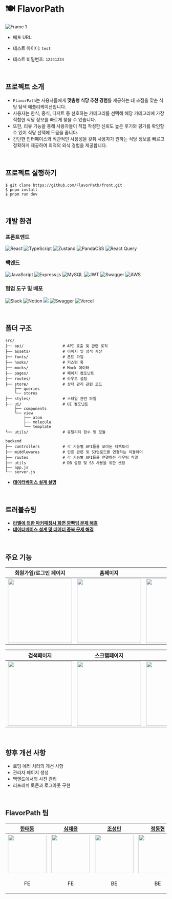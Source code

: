 # 🍽️ FlavorPath
![Frame 1](https://github.com/user-attachments/assets/1cdca922-bf25-439a-b17d-5c57dd094a6f)

- 배포 URL:

- 테스트 아이디: `test`

- 테스트 비밀번호: `12341234`

<br />

## 프로젝트 소개
- `FlavorPath`는 사용자들에게 **맞춤형 식당 추천 경험**를 제공하는 데 초점을 맞춘 식당 탐색 애플리케이션입니다.
- 사용자는 한식, 중식, 디저트 등 선호하는 카테고리를 선택해 해당 카테고리에 가장 적합한 식당 정보를 빠르게 찾을 수 있습니다.
- 또한, 리뷰 기능을 통해 사용자들이 직접 작성한 신뢰도 높은 후기와 평가를 확인할 수 있어 식당 선택에 도움을 줍니다.
- 간단한 인터페이스와 직관적인 사용성을 갖춰 사용자가 원하는 식당 정보를 빠르고 정확하게 제공하여 최적의 외식 경험을 제공합니다.

<br />

## 프로젝트 실행하기
```
$ git clone https://github.com/FlavorPath/front.git
$ pnpm install
$ pnpm run dev
```

<br />

## 개발 환경
### 프론트엔드
![React](https://img.shields.io/badge/react-%2320232a.svg?style=for-the-badge&logo=react&logoColor=%2361DAFB)
![TypeScript](https://img.shields.io/badge/typescript-%23007ACC.svg?style=for-the-badge&logo=typescript&logoColor=white)
![Zustand](https://img.shields.io/badge/zustand-%2320232a.svg?style=for-the-badge)
![PandaCSS](https://img.shields.io/badge/pandacss-%23FDE046.svg?style=for-the-badge)
![React Query](https://img.shields.io/badge/-React%20Query-FF4154?style=for-the-badge&logo=react%20query&logoColor=white)
<br />
### 백엔드
![JavaScript](https://img.shields.io/badge/javascript-%23323330.svg?style=for-the-badge&logo=javascript&logoColor=%23F7DF1E)
![Express.js](https://img.shields.io/badge/express.js-%23404d59.svg?style=for-the-badge&logo=express&logoColor=%2361DAFB)
![MySQL](https://img.shields.io/badge/mysql-4479A1.svg?style=for-the-badge&logo=mysql&logoColor=white)
![JWT](https://img.shields.io/badge/JWT-black?style=for-the-badge&logo=JSON%20web%20tokens)
![Swagger](https://img.shields.io/badge/-Swagger-%23Clojure?style=for-the-badge&logo=swagger&logoColor=white)
![AWS](https://img.shields.io/badge/AWS-%23FF9900.svg?style=for-the-badge&logo=amazon-aws&logoColor=white)
<br />
### 협업 도구 및 배포
![Slack](https://img.shields.io/badge/Slack-4A154B?style=for-the-badge&logo=slack&logoColor=white)
![Notion](https://img.shields.io/badge/Notion-%23000000.svg?style=for-the-badge&logo=notion&logoColor=white)
<img src="https://img.shields.io/badge/figma-%23F24E1E.svg?style=for-the-badge&logo=figma&logoColor=white" />
![Swagger](https://img.shields.io/badge/-Swagger-%23Clojure?style=for-the-badge&logo=swagger&logoColor=white)
![Vercel](https://img.shields.io/badge/vercel-%23000000.svg?style=for-the-badge&logo=vercel&logoColor=white)

<br />

## 폴더 구조
```
src/
├── api/                 # API 호출 및 관련 로직
├── assets/              # 이미지 및 정적 자산
├── fonts/               # 폰트 파일
├── hooks/               # 커스텀 훅
├── mocks/               # Mock 데이터
├── pages/               # 페이지 컴포넌트
├── routes/              # 라우트 설정
├── store/               # 상태 관리 관련 코드
    ├── queries
    └── stores
├── styles/              # 스타일 관련 파일
├── ui/                  # UI 컴포넌트
    ├── components
    └── view
        ├── atom
        ├── molecule
        └── template
└── utils/               # 유틸리티 함수 및 모듈
```

```
backend
├── controllers          # 각 기능별 API들을 모아둔 디렉토리
├── middlewares          # 인증 관련 및 S3업로드를 연결하는 미들웨어
├── routes               # 각 기능별 API들을 연결하는 라우팅 파일
├── utils                # DB 설정 및 S3 사용을 위한 셋팅
├── app.js
└── server.js 
```
- **[데이터베이스 설계 설명](https://clean-indigo-57d.notion.site/DB-14d382bd5b8e80f4b9a4f6bf71df047f?pvs=4)**
<br />

## 트러블슈팅
- **[라벨에 의한 마커패칭시 화면 깜빡임 문제 해결](https://graceful-dresser-be9.notion.site/Feat-prefetching-14c011daa17b80568ad5df102a471f33)** 
- **[데이터베이스 설계 및 데이터 중복 문제 해결](https://clean-indigo-57d.notion.site/14c382bd5b8e80bbbaa6ed4d6fa6f603?pvs=4)** 
  
<br />

## 주요 기능
| 회원가입/로그인 페이지 | 홈페이지 | 상세페이지 |
| -- | -- | -- |
|<img src="https://github.com/user-attachments/assets/2ffde60d-3cb9-4230-96aa-fa4c87c71df1" width="200" /> | <img src="https://github.com/user-attachments/assets/49f984da-0341-4bb5-8cae-b9828a4926b7" width="200" /> | <img src="https://github.com/user-attachments/assets/f918fb2d-3708-4d94-a235-3f6b14eba04d" width="200" /> |

| 검색페이지 | 스크랩페이지 | 마이페이지 |
| -- | -- | -- |
| <img src="https://github.com/user-attachments/assets/30ce62fc-43bf-47b0-9f5a-77370e0ae80e" width="200" /> |<img src="https://github.com/user-attachments/assets/b7281fce-b201-4056-b697-3905e6fd5151" width="200" /> |<img src="https://github.com/user-attachments/assets/7205e2f3-db5e-46e0-9ba8-37ba33a8cc30" width="200" />|

<br />

## 향후 개선 사항
 - 로딩 에러 처리의 개선 사항
 - 관리자 페이지 생성
 - 백엔드에서의 사진 관리
 - 리프레쉬 토큰과 로그아웃 구현
<br />

## FlavorPath 팀
| [한태동](https://github.com/HANTAEDONG) | [심채윤](https://github.com/chaeyun-sim) | [조성민](https://github.com/Ss0Mae) | [정동현](https://github.com/peppertown) |
| -- | -- | -- | -- |
| <img src="https://avatars.githubusercontent.com/u/132195232?v=4" width="120" /> | <img src="https://avatars.githubusercontent.com/u/111689342?v=4" width="120" /> | <img src="https://avatars.githubusercontent.com/u/80831228?v=4" width="120" />  | <img src="https://avatars.githubusercontent.com/u/142657661?v=4" width="120" />  |
| <p align="center">FE</p> | <p align="center">FE</p> | <p align="center">BE</p> | <p align="center">BE</p> |
